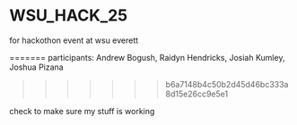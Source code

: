# WSU_HACK_25
for hackothon event at wsu everett 

=======
participants: Andrew Bogush, Raidyn Hendricks, Josiah Kumley, Joshua Pizana

>>>>>>> b6a7148b4c50b2d45d46bc333a8d15e26cc9e5e1











check to make sure my stuff is working